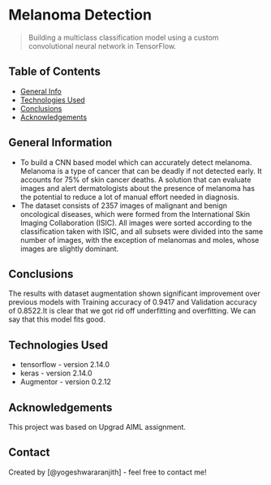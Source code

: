 # Melanoma Detection
> Building a multiclass classification model using a custom convolutional neural network in TensorFlow. 


## Table of Contents
* [General Info](#general-information)
* [Technologies Used](#technologies-used)
* [Conclusions](#conclusions)
* [Acknowledgements](#acknowledgements)


## General Information
- To build a CNN based model which can accurately detect melanoma. Melanoma is a type of cancer that can be deadly if not detected early. It accounts for 75% of skin cancer deaths. A solution that can evaluate images and alert dermatologists about the presence of melanoma has the potential to reduce a lot of manual effort needed in diagnosis.
- The dataset consists of 2357 images of malignant and benign oncological diseases, which were formed from the International Skin Imaging Collaboration (ISIC). All images were sorted according to the classification taken with ISIC, and all subsets were divided into the same number of images, with the exception of melanomas and moles, whose images are slightly dominant.

## Conclusions
The results with dataset augmentation shown significant improvement over previous models with Training accuracy of 0.9417 and Validation accuracy of 0.8522.It is clear that we got rid off underfitting and overfitting. We can say that this model fits good.

<!-- You don't have to answer all the questions - just the ones relevant to your project. -->


## Technologies Used
- tensorflow - version  2.14.0
- keras - version 2.14.0
- Augmentor - version 0.2.12


## Acknowledgements
This project was based on Upgrad AIML assignment.

## Contact
Created by [@yogeshwararanjith] - feel free to contact me!
